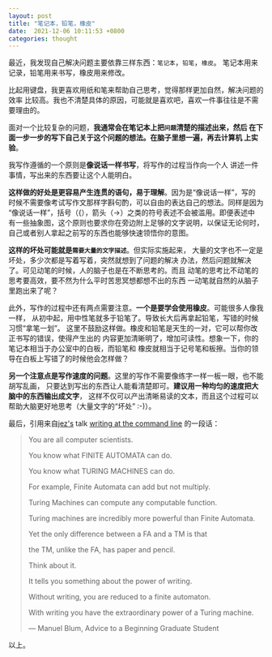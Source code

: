 ```yaml
---
layout: post
title: "笔记本，铅笔，橡皮"
date:  2021-12-06 10:11:53 +0800
categories: thought
---
```


最近，我发现自己解决问题主要依靠三样东西：`笔记本`，`铅笔`，`橡皮`。
笔记本用来记录，铅笔用来书写，橡皮用来修改。

比起用键盘，我更喜欢用纸和笔来帮助自己思考，觉得那样更加自然，解决问题的效率
比较高。我也不清楚具体的原因，可能就是喜欢吧，喜欢一件事往往是不需要理由的。

面对一个比较复杂的问题，**我通常会在笔记本上把`问题`清楚的描述出来，然后
在下面一步一步的写下自己关于这个问题的想法。在脑子里想一遍，再去计算机
上实验**。

我写作遵循的一个原则是**像说话一样书写**，将写作的过程当作向一个人
讲述一件事情，写出来的东西要让这个人能明白。

**这样做的好处是更容易产生连贯的语句，易于理解**。因为是“像说话一样”，写的
时候不需要像考试写作文那样字斟句酌，可以自由的表达自己的想法。同样是因为
“像说话一样”，括号（{），箭头（->）之类的符号表述不会被滥用。即便表述中
有一些抽象图，这个原则也要求你在旁边附上足够的文字说明，以保证无论何时，
自己或者别人拿起之前写的东西也能够快速领悟你的意图。

**这样的坏处可能就是`需要大量的文字描述`**。但实际实施起来，
大量的文字也不一定是坏处，多少次都是写着写着，突然就想到了问题的解决
办法，然后问题就解决了。可见动笔的时候，人的脑子也是在不断思考的。而且
动笔的思考比不动笔的思考要高效，要不然为什么平时苦思冥想都想不出的东西
一动笔就自然的从脑子里跑出来了呢？

此外，写作的过程中还有两点需要注意。**一个是要学会使用橡皮**。可能很多人像我一样，
从初中起，用中性笔就多于铅笔了。导致长大后再拿起铅笔，写错的时候习惯“拿笔一划”。
这里不鼓励这样做。橡皮和铅笔是天生的一对，它可以帮你改正书写的错误，使得产生出的
内容更加清晰明了，增加可读性。想象一下，你的笔记本相当于办公室中的白板，而铅笔和
橡皮就相当于记号笔和板擦。当你的领导在白板上写错了的时候他会怎样做？

**另一个注意点是写作速度的问题**。这里的写作不需要像练字一样一板一眼，也不能胡写乱画，
只要达到写出的东西让人能看清楚即可。**建议用一种均匀的速度把大脑中的东西输出成文字**，
这样不仅可以产出清晰易读的文本，而且这个过程可以帮助大脑更好地思考（大量文字的“坏处” :-)）。

最后，引用来自[jez's](https://jez.io/) talk 
[writing at the command line](https://jez.io/talks/writing-at-the-command-line/)
的一段话：

> You are all computer scientists.
> 
> You know what FINITE AUTOMATA can do.
> 
> You know what TURING MACHINES can do.
> 
> For example, Finite Automata can add but not multiply.
> 
> Turing Machines can compute any computable function.
> 
> Turing machines are incredibly more powerful than Finite Automata.
> 
> Yet the only difference between a FA and a TM is that
> 
> the TM, unlike the FA, has paper and pencil.
> 
> Think about it.
> 
> It tells you something about the power of writing.
> 
> Without writing, you are reduced to a finite automaton.
> 
> With writing you have the extraordinary power of a Turing machine.
> 
> — Manuel Blum, Advice to a Beginning Graduate Student

以上。
